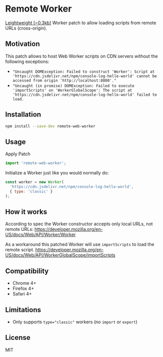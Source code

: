 # Remote Worker

[Leightweight (~0.3kb)][1] Worker patch to allow loading scripts from remote URLs (cross-origin).

## Motivation

This patch allows to host Web Worker scripts on CDN servers without the following exceptions:

- `"Uncaught DOMException: Failed to construct 'Worker': Script at 'https://cdn.jsdelivr.net/npm/console-log-hello-world' cannot be accessed from origin 'http://localhost:8080'."`
- `"Uncaught (in promise) DOMException: Failed to execute 'importScripts' on 'WorkerGlobalScope': The script at 'https://cdn.jsdelivr.net/npm/console-log-hello-world' failed to load.`

## Installation

```bash
npm install --save-dev remote-web-worker
```

## Usage

Apply Patch

```js
import 'remote-web-worker';
```

Initialize a Worker just like you would normally do:

```js
const worker = new Worker(
  'https://cdn.jsdelivr.net/npm/console-log-hello-world',
  { type: 'classic' }
);
```

## How it works

According to spec the Worker constructor accepts only local URLs, not remote URLs:
https://developer.mozilla.org/en-US/docs/Web/API/Worker/Worker 

As a workaround this patched Worker will use `importScripts` to load the remote script.
https://developer.mozilla.org/en-US/docs/Web/API/WorkerGlobalScope/importScripts

## Compatibility

 - Chrome 4+
 - Firefox 4+
 - Safari 4+

## Limitations

 - Only supports `type="classic"` workers (no `import` or `export`)

## License

MIT

[1]: https://bundlephobia.com/package/remote-web-worker